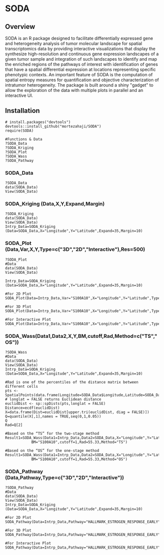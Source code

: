 # SODA
## Overview
SODA is an R package designed to facilitate differentially expressed gene and heterogeneity analysis of tumor molecular landscape for spatial transcriptomics data 
by providing interactive visualizations that display the synthesize high-resolution and continuous gene expression landscapes of a given tumor sample
and integration of such landscapes to identify and map the enriched regions of the pathways of interest with identification of genes
that have a spatial differential expression at locations representing specific phenotypic contexts.
An important feature of SODA is the computation of spatial entropy measures for quantification and objective characterization of intratumor heterogeneity. 
The package is built around a shiny "gadget" to allow the exploration of the data with multiple plots in parallel and an interactive UI.

## Installation
```
# install.packages("devtools")
devtools::install_github("mortezahaji/SODA")
require(SODA)

#Functions & Data
?SODA_Data
?SODA_Kriging
?SODA_Plot
?SODA_Wass
?SODA_Pathway

```
### SODA_Data
```
?SODA_Data
data(SODA_Data)
View(SODA_Data)

```
### SODA_Kriging (Data,X,Y,Expand,Margin)
```
?SODA_Kriging
data(SODA_Data)
View(SODA_Data)
Intrp_Data=SODA_Kriging (Data=SODA_Data,X="Longitude",Y="Latitude",Expand=35,Margin=10)
```

### SODA_Plot (Data,Var,X,Y,Type=c("3D","2D","Interactive"),Res=500)
```
?SODA_Plot
#Data
data(SODA_Data)
View(SODA_Data)

Intrp_Data=SODA_Kriging (Data=SODA_Data,X="Longitude",Y="Latitude",Expand=35,Margin=10)

#For 2D Plot
SODA_Plot(Data=Intrp_Data,Var="S100A10",X="Longitude",Y="Latitude",Type="2D")

#For 3D Plot
SODA_Plot(Data=Intrp_Data,Var="S100A10",X="Longitude",Y="Latitude",Type="3D")

#For Interactive Plot
SODA_Plot(Data=Intrp_Data,Var="S100A10",X="Longitude",Y="Latitude",Type="Interactive")
```

### SODA_Wass(Data1,Data2,X,Y,BM,cutoff,Rad,Method=c("TS","OS"))
```
?SODA_Wass
#Data
data(SODA_Data)
View(SODA_Data)
Intrp_Data=SODA_Kriging (Data=SODA_Data,X="Longitude",Y="Latitude",Expand=35,Margin=10)	

#Rad is one of the percentiles of the distance matrix between different cells
pts <- SpatialPoints(data.frame(Longitude=SODA_Data$Longitude,Latitude=SODA_Data$Latitude))
# longlat = FALSE returns Euclidean distance
euclidDist <- sp::spDists(pts,longlat = FALSE)
Distance=ecdf(euclidDist)
X=data.frame(Dist=euclidDist[upper.tri(euclidDist, diag = FALSE)])
Q=quantile(X[,1],names = TRUE,seq(0,1,0.05))
Q
Rad=Q[2]
	
#Based on the “TS” for the two-stage method
Result1=SODA_Wass(Data1=Intrp_Data,Data2=SODA_Data,X="Longitude",Y="Latitude",
			BM="S100A10",cutoff=1,Rad=55.33,Method="TS")

#Based on the “OS” for the one-stage method
Result1=SODA_Wass(Data1=Intrp_Data,Data2=SODA_Data,X="Longitude",Y="Latitude",
			BM="S100A10",cutoff=1,Rad=55.33,Method="OS")
```

### SODA_Pathway (Data,Pathway,Type=c("3D","2D","Interactive"))
```
?SODA_Pathway
#Data
data(SODA_Data)
View(SODA_Data)
Intrp_Data=SODA_Kriging (Data=SODA_Data,X="Longitude",Y="Latitude",Expand=35,Margin=10)	

#For 2D Plot
SODA_Pathway(Data=Intrp_Data,Pathway="HALLMARK_ESTROGEN_RESPONSE_EARLY",Type="2D")

#For 3D Plot
SODA_Pathway(Data=Intrp_Data,Pathway="HALLMARK_ESTROGEN_RESPONSE_EARLY",Type="3D")

#For Interactive Plot
SODA_Pathway(Data=Intrp_Data,Pathway="HALLMARK_ESTROGEN_RESPONSE_EARLY",Type="Interactive")
```
